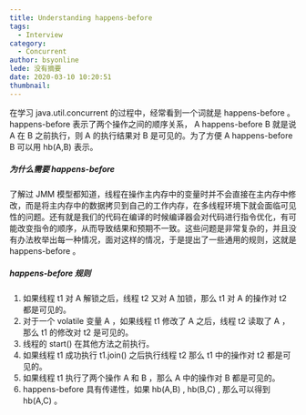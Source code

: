 ```yaml
---
title: Understanding happens-before
tags:
  - Interview
category:
  - Concurrent
author: bsyonline
lede: 没有摘要
date: 2020-03-10 10:20:51
thumbnail:
---
```


在学习 java.util.concurrent 的过程中，经常看到一个词就是 happens-before 。happens-before 表示了两个操作之间的顺序关系， A happens-before B 就是说 A 在 B 之前执行，则 A 的执行结果对 B 是可见的。为了方便 A happens-before B 可以用 hb(A,B) 表示。
##### **为什么需要 happens-before**
了解过 JMM 模型都知道，线程在操作主内存中的变量时并不会直接在主内存中修改，而是将主内存中的数据拷贝到自己的工作内存，在多线程环境下就会面临可见性的问题。还有就是我们的代码在编译的时候编译器会对代码进行指令优化，有可能改变指令的顺序，从而导致结果和预期不一致。这些问题是非常复杂的，并且没有办法枚举出每一种情况，面对这样的情况，于是提出了一些通用的规则，这就是 happens-before 。

##### **happens-before 规则**

1. 如果线程 t1 对 A 解锁之后，线程 t2 又对 A 加锁，那么 t1 对 A 的操作对 t2 都是可见的。
2. 对于一个 volatile 变量 A ，如果线程 t1 修改了 A 之后，线程 t2 读取了 A ，那么 t1 的修改对 t2 是可见的。
3. 线程的 start() 在其他方法之前执行。
4. 如果线程 t1 成功执行 t1.join() 之后执行线程 t2 那么 t1 中的操作对 t2 都是可见的。
5. 如果线程 t1 执行了两个操作 A 和 B ，那么 A 中的操作对 B 都是可见的。 
6. happens-before 具有传递性，如果 hb(A,B) , hb(B,C) , 那么可以得到 hb(A,C) 。 
